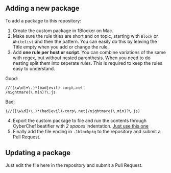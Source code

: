 ## Adding a new package

To add a package to this repository:

1. Create the custom package in 1Blocker on Mac.
2. Make sure the rule titles are short and on topic, starting with
`Block` or `Whitelist` and then the pattern. You can easily do this by
leaving the Title empty when you add or change the rule.
3. Add **one rule per host or script**. You can combine variations of
the same with regex, but without nested parenthesis. When you need to
do nesting split them into seperate rules. This is required to keep the
rules easy to understand.

Good:

```regex
//([\w\d]+\.)*(bad|evil)-corp\.net
/nightmare(\.min)?\.js
```

Bad:

```regex
(//([\w\d]+\.)*(bad|evil)-corp\.net|/nightmare(\.min)?\.js)
```

4. Export the custom package to file and run the contents through
CyberChef beatifier with _2 spaces_ indentation.
[Just use this one](https://snowplane.net/cyberchef.htm?recipe=%5B%7B%22op%22%3A%22JSON%20Beautify%22%2C%22args%22%3A%5B%22%20%20%22%5D%7D%5D)
5. Finally add the file ending in `.1blockpkg` to the repository and submit a Pull
Request.


## Updating a package

Just edit the file here in the repository and submit a Pull Request.
